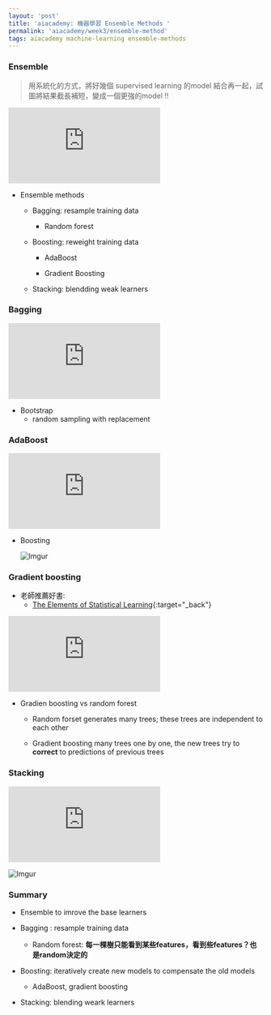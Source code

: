 ```yaml
---
layout: 'post'
title: 'aiacademy: 機器學習 Ensemble Methods '
permalink: 'aiacademy/week3/ensemble-method'
tags: aiacademy machine-learning ensemble-methods
---
```



### Ensemble 

> 用系統化的方式，將好幾個 supervised learning 的model 結合再一起，試圖將結果截長補短，變成一個更強的model !!

<iframe src="https://www.youtube.com/embed/HvJsTAQ4mXY" frameborder="0" allow="accelerometer; autoplay; encrypted-media; gyroscope; picture-in-picture" allowfullscreen></iframe>

- Ensemble methods 

   - Bagging: resample training data
      
      - Random forest

   - Boosting: reweight training data

      - AdaBoost

      - Gradient Boosting


   - Stacking: blendding weak learners


### Bagging

<iframe src="https://www.youtube.com/embed/tkYoWXHf1Ok" frameborder="0" allow="accelerometer; autoplay; encrypted-media; gyroscope; picture-in-picture" allowfullscreen></iframe>

- Bootstrap
   - random sampling with replacement 


### AdaBoost

<iframe src="https://www.youtube.com/embed/G5sSqvOr7QA" frameborder="0" allow="accelerometer; autoplay; encrypted-media; gyroscope; picture-in-picture" allowfullscreen></iframe>

- Boosting

   ![Imgur](https://i.imgur.com/pEMLwKp.gif)


### Gradient boosting

- 老師推薦好書:
   - [The Elements of Statistical Learning](https://www.amazon.com/Elements-Statistical-Learning-Prediction-Statistics/dp/0387848576/ref=sr_1_1?qid=1565404502&refinements=p_lbr_one_browse-bin%3AJ.+H.+Friedman&s=books&sr=1-1){:target="_back"}

<iframe src="https://www.youtube.com/embed/sEvvfD84Qyk" frameborder="0" allow="accelerometer; autoplay; encrypted-media; gyroscope; picture-in-picture" allowfullscreen></iframe>



- Gradien boosting vs random forest 

   - Random forset generates many trees; these trees are independent to each other 

   - Gradient boosting many trees one by one, the new trees try to __correct__ to predictions of previous trees

### Stacking 


<iframe src="https://www.youtube.com/embed/cw09YM6T2KQ" frameborder="0" allow="accelerometer; autoplay; encrypted-media; gyroscope; picture-in-picture" allowfullscreen></iframe>

![Imgur](https://i.imgur.com/mMN2ZJE.gif)


### Summary

- Ensemble to imrove the base learners 

- Bagging : resample training data 

   - Random forest: __每一棵樹只能看到某些features，看到些features？也是random決定的__


- Boosting: iteratively create new models to compensate the old models

   - AdaBoost, gradient boosting 


- Stacking: blending weark learners